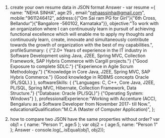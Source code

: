 1. create your own resume data in JSON format
Answer - 
  	var resume ={ name: "NEHA SINHA", 
			   age:25 , 
			   email:"nehaassinha@gmail.com", 
			   mobile:"9611246412", 
			   address:{{"Om Sai ram PG for Girl"}{"6th Cross, Bellandur"}{"Bangalore -560102, Karnataka"}},
			   objective:"To work with an organization where I can continuously learn in pursuit of achieving functional excellence which will enable me to apply my thoughts and continuously learn, create, innovate and simultaneously contribute towards the growth of organization with the best of my capabilities.",
			  profileSummary:
					{
						{"2.0+ Years of experience in the IT industry in Software Development using Java, J2EE, Spring MVC, Collection Framework, SAP Hybris Commerce with Cargill projects."}
						{"Good Exposure to complete SDLC."}
						{"Experience in Agile Scrum Methodology."}
						{"Knowledge in Core Java, J2EE, Spring MVC, SAP Hybris Commerce."}
						{Good knowledge in RDBMS concepts Oracle (PL/SQL).}
					},
			  softwareSkills:
					{
						{"Languages: C, C++, Core Java, J2EE, PL/SQL, Spring MVC, Hibernate, Collection Framework, Data Structure."}
						{"Database: Oracle (PL/SQL)"}
						{"Operating System: Windows"}
					},
			   professionalExperience:"Working with Accenture (ACC), Bengaluru as a Software Developer from November 2017- till Now.",
			   educationalQualification:"M.C.A (Master of Computer Application)",
			};

2. how to compare two JSON have the same properties without order?
        var obj1 = { name: "Person 1", age:5 };
        var obj2 = { age:5, name: "Person 1" };
Answer - 
    console.log(_.isEqual(obj1, obj2));
